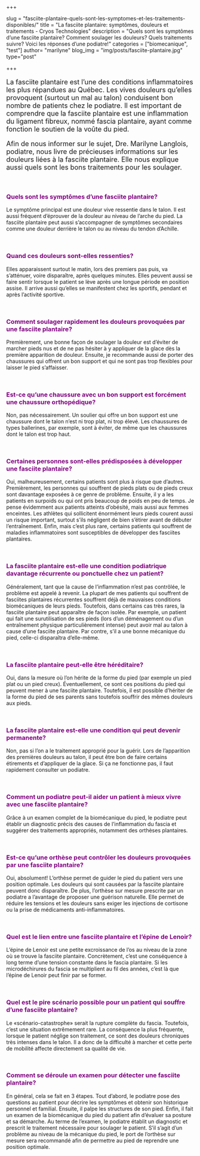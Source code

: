 +++

slug = "fasciite-plantaire-quels-sont-les-symptomes-et-les-traitements-disponibles/"
title = "La fasciite plantaire: symptômes, douleurs et traitements - Cryos Technologies"
description = "Quels sont les symptômes d’une fasciite plantaire? Comment soulager les douleurs? Quels traitements suivre? Voici les réponses d’une podiatre!"
categories = ["biomecanique", "test"]
author= "marilyne"
blog_img = "img/posts/fasciite-plantaire.jpg"
type="post"

+++

<p style="font-size: 18px;">La fasciite plantaire est l’une des conditions inflammatoires les plus répandues au Québec. Les vives douleurs qu’elles provoquent (surtout un mal au talon) conduisent bon nombre de patients chez le podiatre. Il est important de comprendre que la fasciite plantaire est une inflammation du ligament fibreux, nommé fascia plantaire, ayant comme fonction le soutien de la voûte du pied.</p>
<p style="font-size: 18px;">Afin de nous informer sur le sujet, Dre. Marilyne Langlois, podiatre, nous livre de précieuses informations sur les douleurs liées à la fasciite plantaire. Elle nous explique aussi quels sont les bons traitements pour les soulager.</p>
&nbsp;
<h3 style="color: #800080;">Quels sont les symptômes d’une fasciite plantaire?</h3>
Le symptôme principal est une douleur vive ressentie dans le talon. Il est aussi fréquent d’éprouver de la douleur au niveau de l’arche du pied. La fasciite plantaire peut aussi s’accompagner de symptômes secondaires comme une douleur derrière le talon ou au niveau du tendon d’Achille.

&nbsp;
<h3 style="color: #800080;">Quand ces douleurs sont-elles ressenties?</h3>
Elles apparaissent surtout le matin, lors des premiers pas puis, va s’atténuer, voire disparaître, après quelques minutes. Elles peuvent aussi se faire sentir lorsque le patient se lève après une longue période en position assise. Il arrive aussi qu’elles se manifestent chez les sportifs, pendant et après l’activité sportive.

&nbsp;
<h3 style="color: #800080;">Comment soulager rapidement les douleurs provoquées par une fasciite plantaire?</h3>
Premièrement, une bonne façon de soulager la douleur est d’éviter de marcher pieds nus et de ne pas hésiter à y appliquer de la glace dès la première apparition de douleur. Ensuite, je recommande aussi de porter des chaussures qui offrent un bon support et qui ne sont pas trop flexibles pour laisser le pied s’affaisser.

&nbsp;
<h3 style="color: #800080;">Est-ce qu’une chaussure avec un bon support est forcément une chaussure orthopédique?</h3>
Non, pas nécessairement. Un soulier qui offre un bon support est une chaussure dont le talon n’est ni trop plat, ni trop élevé. Les chaussures de types ballerines, par exemple, sont à éviter, de même que les chaussures dont le talon est trop haut.

&nbsp;
<h3 style="color: #800080;">Certaines personnes sont-elles prédisposées à développer une fasciite plantaire?</h3>
Oui, malheureusement, certains patients sont plus à risque que d’autres. Premièrement, les personnes qui souffrent de pieds plats ou de pieds creux sont davantage exposées à ce genre de problème. Ensuite, il y a les patients en surpoids ou qui ont pris beaucoup de poids en peu de temps. Je pense évidemment aux patients atteints d’obésité, mais aussi aux femmes enceintes. Les athlètes qui sollicitent énormément leurs pieds courent aussi un risque important, surtout s’ils négligent de bien s’étirer avant de débuter l’entraînement. Enfin, mais c’est plus rare, certains patients qui souffrent de maladies inflammatoires sont susceptibles de développer des fasciites plantaires.

&nbsp;
<h3 style="color: #800080;">La fasciite plantaire est-elle une condition podiatrique davantage récurrente ou ponctuelle chez un patient?</h3>
Généralement, tant que la cause de l’inflammation n’est pas contrôlée, le problème est appelé à revenir. La plupart de mes patients qui souffrent de fasciites plantaires récurrentes souffrent déjà de mauvaises conditions biomécaniques de leurs pieds. Toutefois, dans certains cas très rares, la fasciite plantaire peut apparaître de façon isolée. Par exemple, un patient qui fait une surutilisation de ses pieds (lors d’un déménagement ou d’un entraînement physique particulièrement intense) peut avoir mal au talon à cause d’une fasciite plantaire. Par contre, s’il a une bonne mécanique du pied, celle-ci disparaîtra d’elle-même.

&nbsp;
<h3 style="color: #800080;">La fasciite plantaire peut-elle être héréditaire?</h3>
Oui, dans la mesure où l’on hérite de la forme du pied (par exemple un pied plat ou un pied creux). Éventuellement, ce sont ces positions du pied qui peuvent mener à une fasciite plantaire. Toutefois, il est possible d’hériter de la forme du pied de ses parents sans toutefois souffrir des mêmes douleurs aux pieds.

&nbsp;
<h3 style="color: #800080;">La fasciite plantaire est-elle une condition qui peut devenir permanente?</h3>
Non, pas si l’on a le traitement approprié pour la guérir. Lors de l’apparition des premières douleurs au talon, il peut être bon de faire certains étirements et d’appliquer de la glace. Si ça ne fonctionne pas, il faut rapidement consulter un podiatre.

&nbsp;
<h3 style="color: #800080;">Comment un podiatre peut-il aider un patient à mieux vivre avec une fasciite plantaire?</h3>
Grâce à un examen complet de la biomécanique du pied, le podiatre peut établir un diagnostic précis des causes de l’inflammation du fascia et suggérer des traitements appropriés, notamment des orthèses plantaires.

&nbsp;
<h3 style="color: #800080;">Est-ce qu’une orthèse peut contrôler les douleurs provoquées par une fasciite plantaire?</h3>
Oui, absolument! L’orthèse permet de guider le pied du patient vers une position optimale. Les douleurs qui sont causées par la fasciite plantaire peuvent donc disparaître. De plus, l’orthèse sur mesure prescrite par un podiatre a l’avantage de proposer une guérison naturelle. Elle permet de réduire les tensions et les douleurs sans exiger les injections de cortisone ou la prise de médicaments anti-inflammatoires.

&nbsp;
<h3 style="color: #800080;">Quel est le lien entre une fasciite plantaire et l’épine de Lenoir?</h3>
L’épine de Lenoir est une petite excroissance de l’os au niveau de la zone où se trouve la fasciite plantaire. Concrètement, c’est une conséquence à long terme d’une tension constante dans le fascia plantaire. Si les microdéchirures du fascia se multiplient au fil des années, c’est là que l’épine de Lenoir peut finir par se former.

&nbsp;
<h3 style="color: #800080;">Quel est le pire scénario possible pour un patient qui souffre d’une fasciite plantaire?</h3>
Le «scénario-catastrophe» serait la rupture complète du fascia. Toutefois, c’est une situation extrêmement rare. La conséquence la plus fréquente, lorsque le patient néglige son traitement, ce sont des douleurs chroniques très intenses dans le talon. Il a donc de la difficulté à marcher et cette perte de mobilité affecte directement sa qualité de vie.

&nbsp;
<h3 style="color: #800080;">Comment se déroule un examen pour détecter une fasciite plantaire?</h3>
En général, cela se fait en 3 étapes. Tout d’abord, le podiatre pose des questions au patient pour décrire les symptômes et obtenir son historique personnel et familial. Ensuite, il palpe les structures de son pied. Enfin, il fait un examen de la biomécanique du pied du patient afin d’évaluer sa posture et sa démarche. Au terme de l’examen, le podiatre établit un diagnostic et prescrit le traitement nécessaire pour soulager le patient. S’il s’agit d’un problème au niveau de la mécanique du pied, le port de l’orthèse sur mesure sera recommandé afin de permettre au pied de reprendre une position optimale.